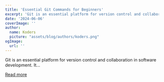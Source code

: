 ```yaml
---
title: 'Essential Git Commands for Beginners'
excerpt: 'Git is an essential platform for version control and collaboration in software development. It...'
date: '2024-06-06'
coverImage: ''
author:
  name: Koders
  picture: "assets/blog/authors/koders.png"
ogImage:
  url: ''
---
```


Git is an essential platform for version control and collaboration in software development. It...

[Read more](https://dev.to/vyan/essential-github-commands-for-beginners-34ia)
